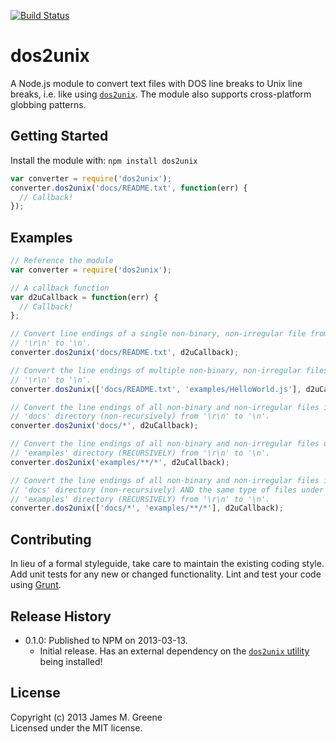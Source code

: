 [![Build Status](https://travis-ci.org/JamesMGreene/node-dos2unix.png)](https://travis-ci.org/JamesMGreene/node-dos2unix)

# dos2unix

A Node.js module to convert text files with DOS line breaks to Unix line breaks, i.e. like using [`dos2unix`][dos2unix].
The module also supports cross-platform globbing patterns.

## Getting Started
Install the module with: `npm install dos2unix`

```js
var converter = require('dos2unix');
converter.dos2unix('docs/README.txt', function(err) {
  // Callback!
});
```

## Examples
```js
// Reference the module
var converter = require('dos2unix');

// A callback function
var d2uCallback = function(err) {
  // Callback!
};

// Convert line endings of a single non-binary, non-irregular file from
// '\r\n' to '\n'.
converter.dos2unix('docs/README.txt', d2uCallback);

// Convert the line endings of multiple non-binary, non-irregular files from
// '\r\n' to '\n'.
converter.dos2unix(['docs/README.txt', 'examples/HelloWorld.js'], d2uCallback);

// Convert the line endings of all non-binary and non-irregular files in the
// 'docs' directory (non-recursively) from '\r\n' to '\n'.
converter.dos2unix('docs/*', d2uCallback);

// Convert the line endings of all non-binary and non-irregular files under the
// 'examples' directory (RECURSIVELY) from '\r\n' to '\n'.
converter.dos2unix('examples/**/*', d2uCallback);

// Convert the line endings of all non-binary and non-irregular files in the
// 'docs' directory (non-recursively) AND the same type of files under the
// 'examples' directory (RECURSIVELY) from '\r\n' to '\n'.
converter.dos2unix(['docs/*', 'examples/**/*'], d2uCallback);
```

## Contributing
In lieu of a formal styleguide, take care to maintain the existing coding style. Add unit tests
for any new or changed functionality. Lint and test your code using [Grunt](http://gruntjs.com/).

## Release History
 - 0.1.0: Published to NPM on 2013-03-13.
    - Initial release. Has an external dependency on the [`dos2unix` utility][dos2unix] being installed!

## License
Copyright (c) 2013 James M. Greene  
Licensed under the MIT license.



[dos2unix]: http://sourceforge.net/projects/dos2unix/?source=dlp "dos2unix site"